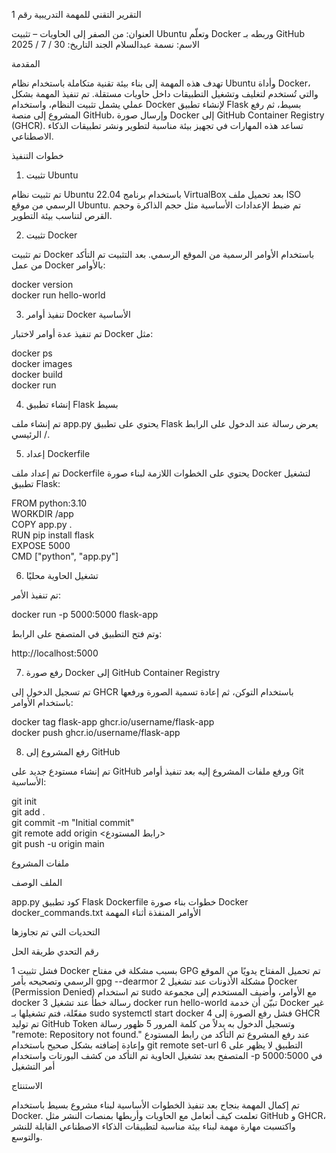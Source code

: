 التقرير التقني للمهمة التدريبية رقم 1

العنوان: من الصفر إلى الحاويات – تثبيت Ubuntu وتعلّم Docker وربطه بـ GitHub
الاسم: نسمة عبدالسلام الجند 
التاريخ: 30 / 7 / 2025


 المقدمة

تهدف هذه المهمة إلى بناء بيئة تقنية متكاملة باستخدام نظام Ubuntu وأداة Docker، والتي تُستخدم لتغليف وتشغيل التطبيقات داخل حاويات مستقلة.
تم تنفيذ المهمة بشكل عملي يشمل تثبيت النظام، واستخدام Docker لإنشاء تطبيق Flask بسيط، ثم رفع المشروع إلى منصة GitHub، وإرسال صورة Docker إلى GitHub Container Registry (GHCR).
تساعد هذه المهارات في تجهيز بيئة مناسبة لتطوير ونشر تطبيقات الذكاء الاصطناعي.

  خطوات التنفيذ

1. تثبيت Ubuntu

تم تثبيت نظام Ubuntu 22.04 باستخدام برنامج VirtualBox بعد تحميل ملف ISO الرسمي من موقع Ubuntu.
تم ضبط الإعدادات الأساسية مثل حجم الذاكرة وحجم القرص لتناسب بيئة التطوير.


2. تثبيت Docker

تم تثبيت Docker باستخدام الأوامر الرسمية من الموقع الرسمي.
بعد التثبيت تم التأكد من عمل Docker بالأوامر:

docker version  
docker run hello-world



3. تنفيذ أوامر Docker الأساسية

تم تنفيذ عدة أوامر لاختبار Docker مثل:

docker ps  
docker images  
docker build  
docker run



4. إنشاء تطبيق Flask بسيط

تم إنشاء ملف app.py يحتوي على تطبيق Flask يعرض رسالة عند الدخول على الرابط الرئيسي /.



5. إعداد Dockerfile

تم إعداد ملف Dockerfile يحتوي على الخطوات اللازمة لبناء صورة Docker لتشغيل تطبيق Flask:

FROM python:3.10  
WORKDIR /app  
COPY app.py .  
RUN pip install flask  
EXPOSE 5000  
CMD ["python", "app.py"]



6. تشغيل الحاوية محليًا

تم تنفيذ الأمر:

docker run -p 5000:5000 flask-app

وتم فتح التطبيق في المتصفح على الرابط:

http://localhost:5000


7. رفع صورة Docker إلى GitHub Container Registry

تم تسجيل الدخول إلى GHCR باستخدام التوكن، ثم إعادة تسمية الصورة ورفعها باستخدام الأوامر:

docker tag flask-app ghcr.io/username/flask-app  
docker push ghcr.io/username/flask-app


8. رفع المشروع إلى GitHub

تم إنشاء مستودع جديد على GitHub ورفع ملفات المشروع إليه بعد تنفيذ أوامر Git الأساسية:

git init  
git add .  
git commit -m "Initial commit"  
git remote add origin <رابط المستودع>  
git push -u origin main


ملفات المشروع

الملف	الوصف

app.py	كود تطبيق Flask
Dockerfile	خطوات بناء صورة Docker
docker_commands.txt	الأوامر المنفذة أثناء المهمة



 التحديات التي تم تجاوزها

رقم	التحدي	طريقة الحل

1	فشل تثبيت Docker بسبب مشكلة في مفتاح GPG	تم تحميل المفتاح يدويًا من الموقع الرسمي وتصحيحه بأمر gpg --dearmor
2	مشكلة الأذونات عند تشغيل Docker (Permission Denied)	تم استخدام sudo مع الأوامر، وأُضيف المستخدم إلى مجموعة docker
3	رسالة خطأ عند تشغيل docker run hello-world	تبيّن أن خدمة Docker غير مفعّلة، فتم تشغيلها بـ sudo systemctl start docker
4	فشل رفع الصورة إلى GHCR	تم توليد GitHub Token وتسجيل الدخول به بدلاً من كلمة المرور
5	ظهور رسالة "remote: Repository not found." عند رفع المشروع	تم التأكد من رابط المستودع وإعادة إضافته بشكل صحيح باستخدام git remote set-url
6	التطبيق لا يظهر على المتصفح بعد تشغيل الحاوية	تم التأكد من كشف البورتات واستخدام -p 5000:5000 في أمر التشغيل



 الاستنتاج

تم إكمال المهمة بنجاح بعد تنفيذ الخطوات الأساسية لبناء مشروع بسيط باستخدام Docker.
تعلمت كيف أتعامل مع الحاويات وأربطها بمنصات النشر مثل GitHub و GHCR، واكتسبت مهارة مهمة لبناء بيئة مناسبة لتطبيقات الذكاء الاصطناعي القابلة للنشر والتوسع.
